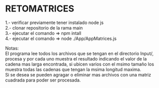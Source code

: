 # RETOMATRICES
1.- verificar previamente tener instalado node js <br />
2.- clonar repositorio de la rama main <br />
3.- ejecutar el comando => npm intall <br />
4.- ejecutar el comando => node ./App/AppMatrices.js <br />


Notas: <br />
El programa lee todos los archivos que se tengan en el directorio Input/, procesa y por cada uno muestra el resultado indicando el valor de la cadena mas larga encontrada, si ubicen varios con el msimo tamaño los muestra todas las cadenas que tengan la msima longitud maxima.  <br />
Si se desea se pueden agragar o eliminar mas archivos con una matriz cuadrada para poder ser procesada.




